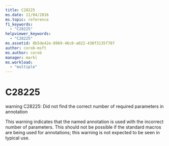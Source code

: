 ```yaml
---
title: C28225
ms.date: 11/04/2016
ms.topic: reference
f1_keywords:
  - "C28225"
helpviewer_keywords:
  - "C28225"
ms.assetid: 8b5de42e-8969-46c0-a022-430f3135f707
author: corob-msft
ms.author: corob
manager: markl
ms.workload:
  - "multiple"
---
```

# C28225
warning C28225: Did not find the correct number of required parameters in annotation

 This warning indicates that the named annotation is used with the incorrect number of parameters. This should not be possible if the standard macros are being used for annotations; this warning is not expected to be seen in typical use.
